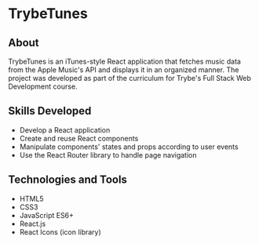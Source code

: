# TrybeTunes

## About

TrybeTunes is an iTunes-style React application that fetches music data from the Apple Music's API and displays it in an organized manner. The project was developed as part of the curriculum for Trybe's Full Stack Web Development course.

## Skills Developed

- Develop a React application
- Create and reuse React components
- Manipulate components' states and props according to user events
- Use the React Router library to handle page navigation

## Technologies and Tools

- HTML5
- CSS3
- JavaScript ES6+
- React.js
- React Icons (icon library)
